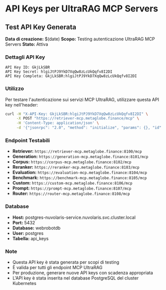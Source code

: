 # API Keys per UltraRAG MCP Servers

## Test API Key Generata

**Data di creazione:** $(date)
**Scopo:** Testing autenticazione UltraRAG MCP Servers
**Stato:** Attiva

### Dettagli API Key

```
API Key ID: GkjLkSBR
API Key Secret: hlgiJtPJ9YkD7XqQw8zLcUkQqfv8I2DI
API Key Completa: GkjLkSBR:hlgiJtPJ9YkD7XqQw8zLcUkQqfv8I2DI
```

### Utilizzo

Per testare l'autenticazione sui servizi MCP UltraRAG, utilizzare questa API key nell'header:

```bash
curl -H "X-API-Key: GkjLkSBR:hlgiJtPJ9YkD7XqQw8zLcUkQqfv8I2DI" \
     -X POST "https://retriever-mcp.metaglobe.finance/mcp" \
     -H 'Content-Type: application/json' \
     -d '{"jsonrpc": "2.0", "method": "initialize", "params": {}, "id": 1}'
```

### Endpoint Testabili

- **Retriever:** `https://retriever-mcp.metaglobe.finance:8100/mcp`
- **Generation:** `https://generation-mcp.metaglobe.finance:8101/mcp`
- **Corpus:** `https://corpus-mcp.metaglobe.finance:8102/mcp`
- **Reranker:** `https://reranker-mcp.metaglobe.finance:8103/mcp`
- **Evaluation:** `https://evaluation-mcp.metaglobe.finance:8104/mcp`
- **Benchmark:** `https://benchmark-mcp.metaglobe.finance:8105/mcp`
- **Custom:** `https://custom-mcp.metaglobe.finance:8106/mcp`
- **Prompt:** `https://prompt-mcp.metaglobe.finance:8107/mcp`
- **Router:** `https://router-mcp.metaglobe.finance:8108/mcp`

### Database

- **Host:** postgres-nuvolaris-service.nuvolaris.svc.cluster.local
- **Port:** 5432
- **Database:** webrobotdb
- **User:** postgres
- **Tabella:** api_keys

### Note

- Questa API key è stata generata per scopi di testing
- È valida per tutti gli endpoint MCP UltraRAG
- Per produzione, generare nuove API keys con scadenza appropriata
- L'API key è stata inserita nel database PostgreSQL del cluster Kubernetes
